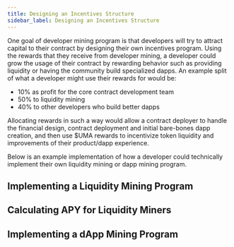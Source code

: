 ```yaml
---
title: Designing an Incentives Structure
sidebar_label: Designing an Incentives Structure
---
```


One goal of developer mining program is that developers will try to attract capital to their contract by designing their own incentives program. Using the rewards that they receive from developer mining, a developer could grow the usage of their contract by rewarding behavior such as providing liquidity or having the community build specialized dapps. An example split of what a developer might use their rewards for would be:

- 10% as profit for the core contract development team
- 50% to liquidity mining
- 40% to other developers who build better dapps

Allocating rewards in such a way would allow a contract deployer to handle the financial design, contract deployment and initial bare-bones dapp creation, and then use $UMA rewards to incentivize token liquidity and improvements of their product/dapp experience.

Below is an example implementation of how a developer could technically implement their own liquidity mining or dapp mining program.

## Implementing a Liquidity Mining Program


## Calculating APY for Liquidity Miners


## Implementing a dApp Mining Program

